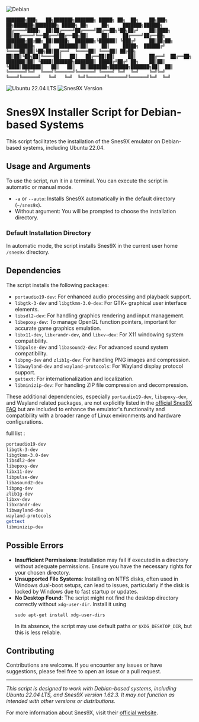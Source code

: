 ![Debian](https://img.shields.io/badge/Debian_Based_Systems-red)
```
███████╗███╗   ██╗███████╗███████╗ █████╗ ██╗  ██╗    ██╗███╗   ██╗███████╗████████╗ █████╗ ██╗     ██╗     ███████╗██████╗ 
██╔════╝████╗  ██║██╔════╝██╔════╝██╔══██╗╚██╗██╔╝    ██║████╗  ██║██╔════╝╚══██╔══╝██╔══██╗██║     ██║     ██╔════╝██╔══██╗
███████╗██╔██╗ ██║█████╗  ███████╗╚██████║ ╚███╔╝     ██║██╔██╗ ██║███████╗   ██║   ███████║██║     ██║     █████╗  ██████╔╝
╚════██║██║╚██╗██║██╔══╝  ╚════██║ ╚═══██║ ██╔██╗     ██║██║╚██╗██║╚════██║   ██║   ██╔══██║██║     ██║     ██╔══╝  ██╔══██╗
███████║██║ ╚████║███████╗███████║ █████╔╝██╔╝ ██╗    ██║██║ ╚████║███████║   ██║   ██║  ██║███████╗███████╗███████╗██║  ██║
╚══════╝╚═╝  ╚═══╝╚══════╝╚══════╝ ╚════╝ ╚═╝  ╚═╝    ╚═╝╚═╝  ╚═══╝╚══════╝   ╚═╝   ╚═╝  ╚═╝╚══════╝╚══════╝╚══════╝╚═╝  ╚═╝
```
![Ubuntu 22.04 LTS](https://img.shields.io/badge/Ubuntu-22.04_LTS-grey?colorA=orange)
![Snes9X Version](https://img.shields.io/badge/Snes9X-1.62.3-grey?colorA=purple)

# Snes9X Installer Script for Debian-based Systems

This script facilitates the installation of the Snes9X emulator on Debian-based systems, including Ubuntu 22.04.

## Usage and Arguments

To use the script, run it in a terminal. You can execute the script in automatic or manual mode.

- `-a` or `--auto`: Installs Snes9X automatically in the default directory (`~/snes9x`).
- Without argument: You will be prompted to choose the installation directory.

### Default Installation Directory

In automatic mode, the script installs Snes9X in the current user home `/snes9x` directory.

## Dependencies

The script installs the following packages:


- `portaudio19-dev`: For enhanced audio processing and playback support.
- `libgtk-3-dev` and `libgtkmm-3.0-dev`: For GTK+ graphical user interface elements.
- `libsdl2-dev`: For handling graphics rendering and input management.
- `libepoxy-dev`: To manage OpenGL function pointers, important for accurate game graphics emulation.
- `libx11-dev`, `libxrandr-dev`, and `libxv-dev`: For X11 windowing system compatibility.
- `libpulse-dev` and `libasound2-dev`: For advanced sound system compatibility.
- `libpng-dev` and `zlib1g-dev`: For handling PNG images and compression.
- `libwayland-dev` and `wayland-protocols`: For Wayland display protocol support.
- `gettext`: For internationalization and localization.
- `libminizip-dev`: For handling ZIP file compression and decompression.

These additional dependencies, especially `portaudio19-dev`, `libepoxy-dev`, and Wayland related packages, are not explicitly listed in the [official Snes9X FAQ](https://www.snes9x.com/phpbb3/viewtopic.php?f=6&t=2611) but are included to enhance the emulator's functionality and compatibility with a broader range of Linux environments and hardware configurations.

full list : 
```bash
portaudio19-dev 
libgtk-3-dev
libgtkmm-3.0-dev
libsdl2-dev
libepoxy-dev
libx11-dev
libpulse-dev
libasound2-dev
libpng-dev
zlib1g-dev
libxv-dev
libxrandr-dev
libwayland-dev
wayland-protocols
gettext
libminizip-dev
```

## Possible Errors

- **Insufficient Permissions**: Installation may fail if executed in a directory without adequate permissions. Ensure you have the necessary rights for your chosen directory.
- **Unsupported File Systems**: Installing on NTFS disks, often used in Windows dual-boot setups, can lead to issues, particularly if the disk is locked by Windows due to fast startup or updates.
- **No Desktop Found**: The script might not find the desktop directory correctly without `xdg-user-dir`. Install it using
    ```
    sudo apt-get install xdg-user-dirs
    ```
    In its absence, the script may use default paths or `$XDG_DESKTOP_DIR`, but this is less reliable.


## Contributing

Contributions are welcome. If you encounter any issues or have suggestions, please feel free to open an issue or a pull request.

---

*This script is designed to work with Debian-based systems, including Ubuntu 22.04 LTS, and Snes9X version 1.62.3. It may not function as intended with other versions or distributions.*

For more information about Snes9X, visit their [official website](https://www.snes9x.com/).
